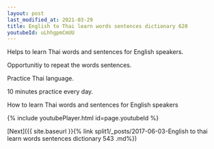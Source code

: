 ```yaml
---
layout: post
last_modified_at: 2021-03-29
title: English to Thai learn words sentences dictionary 620 
youtubeId: uLhhgpmCmUU
---
```

 
 
Helps to learn Thai words and sentences for English speakers.

Opportunitiy to repeat the words sentences. 

Practice Thai language. 
 
10 minutes practice every day. 
 
How to learn Thai words and sentences for English speakers 
 
{% include youtubePlayer.html id=page.youtubeId %}
 
 
[Next]({{ site.baseurl }}{% link  split1/_posts/2017-06-03-English to thai learn words sentences dictionary 543 .md%})
 

